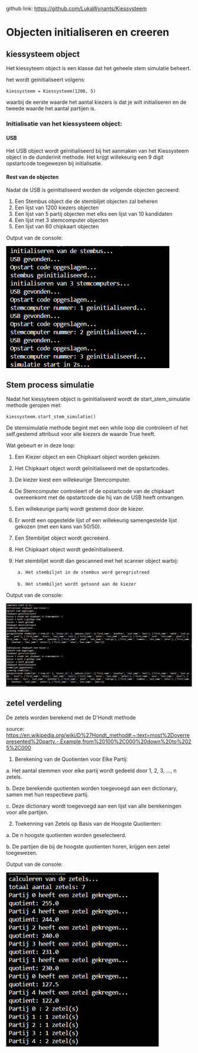 github link: https://github.com/LukaWynants/Kiessysteem 

# Objecten initialiseren en creeren

## kiessysteem object
Het kiessyteem object is een klasse dat het geheele stem simulatie beheert.

het wordt geinitialiseert volgens:

    kiessysteem = Kiessysteem(1200, 5)

waarbij de eerste waarde het aantal kiezers is dat je wilt initialiseren en de tweede waarde het aantal partijen is.

### Initialisatie van het kiessysteem object:
#### USB
Het USB object wordt geïnitialiseerd bij het aanmaken van het Kiessysteem object in de dunderinit methode. Het krijgt willekeurig een 9 digit opstartcode toegewezen bij initialisatie.

#### Rest van de objecten
Nadat de USB is geinitialiseerd worden de volgende objecten gecreerd:
1. Een Stembus object die de stembiljet objecten zal beheren
2. Een lijst van 1200 kiezers objecten
3. Een lijst van 5 partij objecten met elks een lijst van 10 kandidaten
4. Een lijst met 3 stemcomputer objecten
5. Een lijst van 60 chipkaart objecten

Output van de console:

![Alt text](pictures/opstartscherm.png)

## Stem process simulatie

Nadat het kiessyteem object is geinitialiseerd wordt de start_stem_simulatie methode geropen met:

    kiessysteem.start_stem_simulatie()

De stemsimulatie methode begint met een while loop die controleert of het self.gestemd attribuut voor alle kiezers de waarde True heeft.

Wat gebeurt er in deze loop:

1. Een Kiezer object en een Chipkaart object worden gekozen.
2. Het Chipkaart object wordt geïnitialiseerd met de opstartcodes.
3. De kiezer kiest een willekeurige Stemcomputer.
4. De Stemcomputer controleert of de opstartcode van de chipkaart overeenkomt met de opstartcode die hij van de USB heeft ontvangen.
5. Een willekeurige partij wordt gestemd door de kiezer.
6. Er wordt een opgestelde lijst of een willekeurig samengestelde lijst gekozen (met een kans van 50/50).
7. Een Stembiljet object wordt gecreëerd.
8. Het Chipkaart object wordt gedeïnitialiseerd.
9. Het stembiljet wordt dan gescanned met het scanner object warbij:

        a. Het stembiljet in de stembus word geregristreed

        b. Het stembiljet wordt getoond aan de kiezer

Output van de console:

![Alt text](pictures/stemprocess.png)

## zetel verdeling 

De zetels worden berekend met de D'Hondt methode

source: https://en.wikipedia.org/wiki/D%27Hondt_method#:~:text=most%2Doverrepresented%20party.-,Example,from%20100%2C000%20down%20to%2025%2C000

1. Berekening van de Quotienten voor Elke Partij:

a. Het aantal stemmen voor elke partij wordt gedeeld door 1, 2, 3, ..., n zetels.

b. Deze berekende quotienten worden toegevoegd aan een dictionary, samen met hun respectieve partij.

c. Deze dictionary wordt toegevoegd aan een lijst van alle berekeningen voor alle partijen.

2. Toekenning van Zetels op Basis van de Hoogste Quotienten:

a. De n hoogste quotienten worden geselecteerd.

b. De partijen die bij de hoogste quotienten horen, krijgen een zetel toegewezen.


Output van de console:

![Alt text](pictures/zetel_calculatie.png)